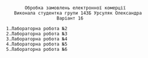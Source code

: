                    Обробка замовлень електронної комерції 
               Виконала cтудентка групи 143Б Урсуляк Олександра
                               Варіант 16

            1.Лабораторна робота №2 
            2.Лабораторна робота №3
            3.Лабораторна робота №4
            4.Лабораторна робота №5
            5.Лабораторна робота №6
